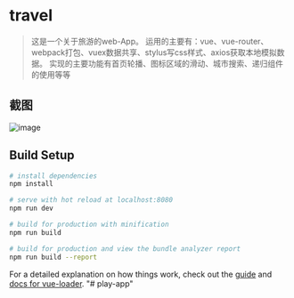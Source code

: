 # travel

> 这是一个关于旅游的web-App。
> 运用的主要有：vue、vue-router、webpack打包、vuex数据共享、stylus写css样式、axios获取本地模拟数据。
> 实现的主要功能有首页轮播、图标区域的滑动、城市搜索、递归组件的使用等等

## 截图
![image](https://github.com/youson/play-app/src/assets/img/去哪玩图片一.png)

## Build Setup

``` bash
# install dependencies
npm install

# serve with hot reload at localhost:8080
npm run dev

# build for production with minification
npm run build

# build for production and view the bundle analyzer report
npm run build --report
```

For a detailed explanation on how things work, check out the [guide](http://vuejs-templates.github.io/webpack/) and [docs for vue-loader](http://vuejs.github.io/vue-loader).
"# play-app"
